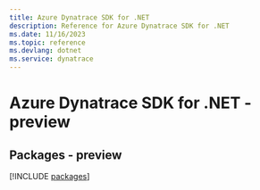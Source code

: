 ```yaml
---
title: Azure Dynatrace SDK for .NET
description: Reference for Azure Dynatrace SDK for .NET
ms.date: 11/16/2023
ms.topic: reference
ms.devlang: dotnet
ms.service: dynatrace
---
```

# Azure Dynatrace SDK for .NET - preview
## Packages - preview
[!INCLUDE [packages](dynatrace-index.md)]